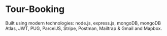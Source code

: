 # Tour-Booking

Built using modern technologies: node.js, express.js, mongoDB, mongoDB Atlas, JWT, PUG, ParcelJS, Stripe, Postman, Mailtrap & Gmail and Mapbox.

